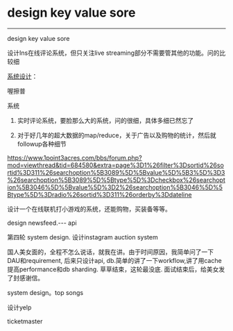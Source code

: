 # design key value sore



---

design key value sore



设计Ins在线评论系统，但只关注live streaming部分不需要管其他的功能。问的比较细



[系统设计](https://link.1point3acres.com/?url=http%3A%2F%2Fwww.educative.io%2Fcourses%2Fgrokking-the-system-design-interview%3Faffiliate_id%3D5749180081373184%2F)：

喔擦普





系统

1. 实时评论系统，要脸那么大的系统，问的很细，具体多细已然忘了

2. 对于好几年的超大数据的map/reduce，关于广告以及购物的统计，然后就followup各种细节



<https://www.1point3acres.com/bbs/forum.php?mod=viewthread&tid=684580&extra=page%3D1%26filter%3Dsortid%26sortid%3D311%26searchoption%5B3089%5D%5Bvalue%5D%5B3%5D%3D3%26searchoption%5B3089%5D%5Btype%5D%3Dcheckbox%26searchoption%5B3046%5D%5Bvalue%5D%3D2%26searchoption%5B3046%5D%5Btype%5D%3Dradio%26sortid%3D311%26orderby%3Ddateline>



设计一个在线联机打小游戏的系统，还能购物，买装备等等。



design newsfeed.--- api





第四轮 system design. 设计instagram auction system

国人美女面的，全程不怎么说话，就我在讲。由于时间原因，我简单问了一下DAU和requirement, 后来只设计api, db.简单的讲了一下workflow,讲了用cache提高performance和db sharding. 草草结束，这轮最没底. 面试结束后，给美女发了封感谢信。





system design。top songs



设计yelp

ticketmaster


